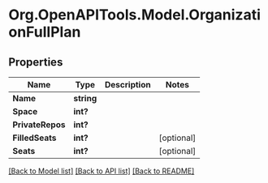 # Org.OpenAPITools.Model.OrganizationFullPlan

## Properties

Name | Type | Description | Notes
------------ | ------------- | ------------- | -------------
**Name** | **string** |  | 
**Space** | **int?** |  | 
**PrivateRepos** | **int?** |  | 
**FilledSeats** | **int?** |  | [optional] 
**Seats** | **int?** |  | [optional] 

[[Back to Model list]](../README.md#documentation-for-models) [[Back to API list]](../README.md#documentation-for-api-endpoints) [[Back to README]](../README.md)

